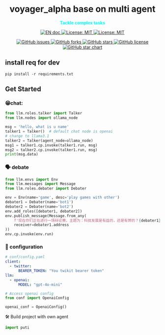 <h1 align="center"><strong>voyager_alpha base on multi agent</strong></h1>
<p align="center" style="color: aqua"><b>Tackle complex tasks</b></p>

<p align="center">
    <a href="./README.md">
        <img src="https://img.shields.io/badge/document-English-blue.svg" alt="EN doc">
    </a>
    <a href="https://opensource.org/licenses/MIT">
        <img src="https://img.shields.io/badge/License-MIT-blue.svg" alt="License: MIT">
    </a>
    <a href="./docs/ROADMAP.MD">
        <img src="https://img.shields.io/badge/ROADMAP-ROADMAP-blue.svg" alt="License: MIT">
    </a>
</p>


<p align="center">
    <!-- Project Stats -->
    <a href="https://github.com/aivoyager/puti/issues">
        <img src="https://img.shields.io/github/issues/aivoyager/puti" alt="GitHub issues">
    </a>
    <a href="https://github.com/aivoyager/puti/network">
        <img src="https://img.shields.io/github/forks/aivoyager/puti" alt="GitHub forks">
    </a>
    <a href="https://github.com/aivoyager/puti/stargazers">
        <img src="https://img.shields.io/github/stars/aivoyager/puti" alt="GitHub stars">
    </a>
    <a href="https://github.com/aivoyager/puti/blob/main/LICENSE">
        <img src="https://img.shields.io/github/license/aivoyager/puti" alt="GitHub license">
    </a>
    <a href="https://star-history.com/#aivoyager/puti">
        <img src="https://img.shields.io/github/stars/aivoyager/puti?style=social" alt="GitHub star chart">
    </a>
</p>

## install req for dev
```shell
pip install -r requirements.txt
```

## Get Started
### 😁chat:

```python
from llm.roles.talker import Talker
from llm.nodes import ollama_node

msg = 'hello, what is u name'
talker1 = Talker()  # default chat node is openai
# change to llama3.1
talker2 = Talker(agent_node=ollama_node)
msg1 = talker1.cp.invoke(talker1.run, msg)
msg2 = talker2.cp.invoke(talker1.run, msg)
print(msg.data)
```
### 🗣️️ debate
```python
from llm.envs import Env
from llm.messages import Message
from llm.roles.debater import Debater

env = Env(name='game', desc='play games with other')
debater1 = Debater(name='bot1')
debater2 = Debater(name='bot2')
env.add_roles([debater1, debater2])
env.publish_message(Message.from_any(
    f'现在你们正在进行一场辩论赛，主题为：科技发展是有益的，还是有弊的？{debater1}为正方 {debater2}为反方',
    receiver=debater1.address
))
env.cp.invoke(env.run)
```
### 🔑 configuration
```yaml
# conf/config.yaml
client:
  - twitter:
      BEARER_TOKEN: "You twikit bearer token"
llm:
  - openai:
      MODEL: "gpt-4o-mini"
```

```python
# Access openai config
from conf import OpenaiConfig

openai_conf = OpenaiConfig()
```
🛠 Build project with own agent

```python
import puti
```

